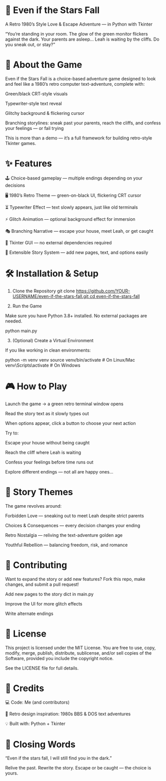 # 🌌 Even if the Stars Fall

A Retro 1980’s Style Love & Escape Adventure — in Python with Tkinter

“You’re standing in your room. The glow of the green monitor flickers against the dark. Your parents are asleep… Leah is waiting by the cliffs. Do you sneak out, or stay?”

# 📖 About the Game

Even if the Stars Fall is a choice-based adventure game designed to look and feel like a 1980’s retro computer text-adventure, complete with:

Green/black CRT-style visuals

Typewriter-style text reveal

Glitchy background & flickering cursor

Branching storylines: sneak past your parents, reach the cliffs, and confess your feelings — or fail trying

This is more than a demo — it’s a full framework for building retro-style Tkinter games.

# ✨ Features

🕹️ Choice-based gameplay — multiple endings depending on your decisions

🖥️ 1980’s Retro Theme — green-on-black UI, flickering CRT cursor

⏳ Typewriter Effect — text slowly appears, just like old terminals

⚡ Glitch Animation — optional background effect for immersion

🎭 Branching Narrative — escape your house, meet Leah, or get caught

🔧 Tkinter GUI — no external dependencies required

📂 Extensible Story System — add new pages, text, and options easily

# 🛠️ Installation & Setup
1. Clone the Repository
git clone [https://github.com/YOUR-USERNAME/even-if-the-stars-fall.git
cd even-if-the-stars-fall](https://github.com/Ep0xy-1/Text_To_Story_Python/edit/main/README.md)

2. Run the Game

Make sure you have Python 3.8+ installed. No external packages are needed.

python main.py

3. (Optional) Create a Virtual Environment

If you like working in clean environments:

python -m venv venv
source venv/bin/activate  # On Linux/Mac
venv\Scripts\activate     # On Windows

# 🎮 How to Play

Launch the game → a green retro terminal window opens

Read the story text as it slowly types out

When options appear, click a button to choose your next action

Try to:

Escape your house without being caught

Reach the cliff where Leah is waiting

Confess your feelings before time runs out

Explore different endings — not all are happy ones…

# 📝 Story Themes

The game revolves around:

Forbidden Love — sneaking out to meet Leah despite strict parents

Choices & Consequences — every decision changes your ending

Retro Nostalgia — reliving the text-adventure golden age

Youthful Rebellion — balancing freedom, risk, and romance

# 🤝 Contributing

Want to expand the story or add new features? Fork this repo, make changes, and submit a pull request!

Add new pages to the story dict in main.py

Improve the UI for more glitch effects

Write alternate endings

# 📜 License

This project is licensed under the MIT License.
You are free to use, copy, modify, merge, publish, distribute, sublicense, and/or sell copies of the Software, provided you include the copyright notice.

See the LICENSE
 file for full details.

# 💾 Credits

💻 Code: Me (and contributors)

🎨 Retro design inspiration: 1980s BBS & DOS text adventures

💡 Built with: Python + Tkinter

# 🌠 Closing Words

“Even if the stars fall, I will still find you in the dark.”

Relive the past. Rewrite the story. Escape or be caught — the choice is yours.
